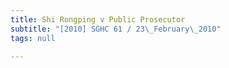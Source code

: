```yaml
---
title: Shi Rongping v Public Prosecutor
subtitle: "[2010] SGHC 61 / 23\_February\_2010"
tags: null

---
```


